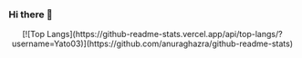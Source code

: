 ### Hi there 👋

<div align="center">
[![Top Langs](https://github-readme-stats.vercel.app/api/top-langs/?username=Yato03)](https://github.com/anuraghazra/github-readme-stats)
 </div>
<!--
**Yato03/Yato03** is a ✨ _special_ ✨ repository because its `README.md` (this file) appears on your GitHub profile.

Here are some ideas to get you started:

- 🔭 I’m currently working on ...
- 🌱 I’m currently learning ...
- 👯 I’m looking to collaborate on ...
- 🤔 I’m looking for help with ...
- 💬 Ask me about ...
- 📫 How to reach me: ...
- 😄 Pronouns: ...
- ⚡ Fun fact: ...
-->
